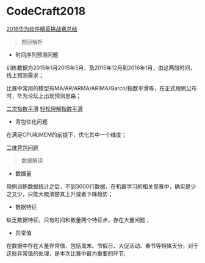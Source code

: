 # CodeCraft2018

[2018华为软件精英挑战赛总结](https://www.jianshu.com/p/b9c043bdefd5)

>题目解析

- 时间序列预测问题

训练数据为2015年1月2015年5月，及2015年12月到2016年1月，由这两段时间，线上预测需求；

比赛中常用的模型有MA/AR/ARMA/ARIMA/Garch/指数平滑等，在正式用例公布时，华为论坛上出现预测思路；

[二次指数平滑](https://forum.huaweicloud.com/thread-8021-1-1.html) [轻松理解指数平滑](https://grisha.org/blog/2016/01/29/triple-exponential-smoothing-forecasting/)

- 背包优化问题

在满足CPU和MEM的前提下，优化其中一个维度；

[二维背包问题](https://forum.huaweicloud.com/thread-8065-1-1.html)

>数据解读

- 数据量

用例训练数据统计之后，不到3000行数据，在机器学习的相关竞赛中，确实是少之又少，只能大概清楚其上升或者下降趋势；

- 数据特征

缺乏数据特征，只有时间和数量两个特征点，存在大量问题；

- 异常值

在数据中存在大量异常值，包括周末、节假日、大促活动、春节等特殊天分，对于这些异常值的处理，是本次比赛中最为重要的环节;


